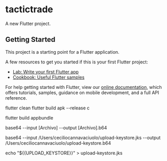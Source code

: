 # tactictrade

A new Flutter project.

## Getting Started

This project is a starting point for a Flutter application.

A few resources to get you started if this is your first Flutter project:

- [Lab: Write your first Flutter app](https://flutter.dev/docs/get-started/codelab)
- [Cookbook: Useful Flutter samples](https://flutter.dev/docs/cookbook)

For help getting started with Flutter, view our
[online documentation](https://flutter.dev/docs), which offers tutorials,
samples, guidance on mobile development, and a full API reference.


flutter clean
flutter build apk --release
c

flutter build appbundle


base64 --input [Archivo] --output [Archivo].b64

base64 --input /Users/ceciliocannavaciuolo/upload-keystore.jks --output /Users/ceciliocannavaciuolo/upload-keystore.b64

echo "${{UPLOAD_KEYSTORE}}" > upload-keystore.jks

